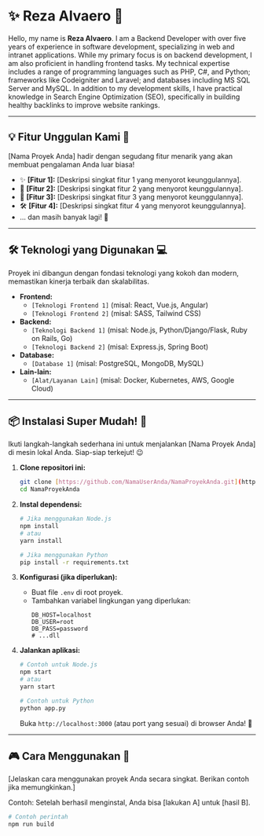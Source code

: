 # ✨ Reza Alvaero 🌈

<!--
![Banner Proyek Anda](https://via.placeholder.com/1200x400/FFD1DC/FFFFFF?text=Selamat+Datang+di+Proyek+Penuh+Warna+Anda!)
*Ganti URL gambar ini dengan banner atau logo proyek Anda yang menarik!*

**rzalvaero/rzalvaero** is a ✨ _special_ ✨ repository because its `README.md` (this file) appears on your GitHub profile.

Here are some ideas to get you started:

- 🔭 I’m currently working on ...
- 🌱 I’m currently learning ...
- 👯 I’m looking to collaborate on ...
- 🤔 I’m looking for help with ...
- 💬 Ask me about ...
- 📫 How to reach me: ...
- 😄 Pronouns: ...
- ⚡ Fun fact: ...
-->

Hello, my name is **Reza Alvaero**. I am a Backend Developer with over five years of experience in software development, specializing in web and intranet applications. While my primary focus is on backend development, I am also proficient in handling frontend tasks. My technical expertise includes a range of programming languages such as PHP, C#, and Python; frameworks like Codeigniter and Laravel; and databases including MS SQL Server and MySQL. In addition to my development skills, I have practical knowledge in Search Engine Optimization (SEO), specifically in building healthy backlinks to improve website rankings.

---

## 💡 Fitur Unggulan Kami 🎨

[Nama Proyek Anda] hadir dengan segudang fitur menarik yang akan membuat pengalaman Anda luar biasa!

* ✨ **[Fitur 1]:** [Deskripsi singkat fitur 1 yang menyorot keunggulannya].
* 🚀 **[Fitur 2]:** [Deskripsi singkat fitur 2 yang menyorot keunggulannya].
* 💖 **[Fitur 3]:** [Deskripsi singkat fitur 3 yang menyorot keunggulannya].
* 🛠️ **[Fitur 4]:** [Deskripsi singkat fitur 4 yang menyorot keunggulannya].
* ... dan masih banyak lagi! 🤩

---

## 🛠️ Teknologi yang Digunakan 💻

Proyek ini dibangun dengan fondasi teknologi yang kokoh dan modern, memastikan kinerja terbaik dan skalabilitas.

* **Frontend:**
    * `[Teknologi Frontend 1]` (misal: React, Vue.js, Angular)
    * `[Teknologi Frontend 2]` (misal: SASS, Tailwind CSS)
* **Backend:**
    * `[Teknologi Backend 1]` (misal: Node.js, Python/Django/Flask, Ruby on Rails, Go)
    * `[Teknologi Backend 2]` (misal: Express.js, Spring Boot)
* **Database:**
    * `[Database 1]` (misal: PostgreSQL, MongoDB, MySQL)
* **Lain-lain:**
    * `[Alat/Layanan Lain]` (misal: Docker, Kubernetes, AWS, Google Cloud)

---

## 📦 Instalasi Super Mudah! 🚀

Ikuti langkah-langkah sederhana ini untuk menjalankan [Nama Proyek Anda] di mesin lokal Anda. Siap-siap terkejut! 😉

1.  **Clone repositori ini:**
    ```bash
    git clone [https://github.com/NamaUserAnda/NamaProyekAnda.git](https://github.com/NamaUserAnda/NamaProyekAnda.git)
    cd NamaProyekAnda
    ```

2.  **Instal dependensi:**
    ```bash
    # Jika menggunakan Node.js
    npm install
    # atau
    yarn install

    # Jika menggunakan Python
    pip install -r requirements.txt
    ```

3.  **Konfigurasi (jika diperlukan):**
    * Buat file `.env` di root proyek.
    * Tambahkan variabel lingkungan yang diperlukan:
        ```
        DB_HOST=localhost
        DB_USER=root
        DB_PASS=password
        # ...dll
        ```

4.  **Jalankan aplikasi:**
    ```bash
    # Contoh untuk Node.js
    npm start
    # atau
    yarn start

    # Contoh untuk Python
    python app.py
    ```
    Buka `http://localhost:3000` (atau port yang sesuai) di browser Anda! 🎉

---

## 🎮 Cara Menggunakan 🚀

[Jelaskan cara menggunakan proyek Anda secara singkat. Berikan contoh jika memungkinkan.]

Contoh:
Setelah berhasil menginstal, Anda bisa [lakukan A] untuk [hasil B].
```bash
# Contoh perintah
npm run build
